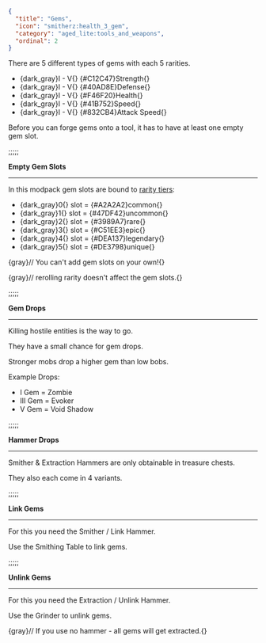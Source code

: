 ```json
{
  "title": "Gems",
  "icon": "smitherz:health_3_gem",
  "category": "aged_lite:tools_and_weapons",
  "ordinal": 2
}
```

There are 5 different types of gems with each 5 rarities.


- {dark_gray}I - V{} {#C12C47}Strength{}
- {dark_gray}I - V{} {#40AD8E}Defense{}
- {dark_gray}I - V{} {#F46F20}Health{}
- {dark_gray}I - V{} {#41B752}Speed{}
- {dark_gray}I - V{} {#832CB4}Attack Speed{}


Before you can forge gems onto a tool, it has to have at least one empty gem slot.

;;;;;


**Empty Gem Slots**

---

In this modpack gem slots are bound to [rarity tiers](^aged_lite:tools_and_weapons/tiers):

- {dark_gray}0{} slot = {#A2A2A2}common{}
- {dark_gray}1{} slot = {#47DF42}uncommon{}
- {dark_gray}2{} slot = {#3989A7}rare{}
- {dark_gray}3{} slot = {#C51EE3}epic{}
- {dark_gray}4{} slot = {#DEA137}legendary{}
- {dark_gray}5{} slot = {#DE3798}unique{}

{gray}// You can't add gem slots on your own!{}

{gray}// rerolling rarity doesn't affect the gem slots.{}

;;;;;


**Gem Drops**

---

Killing hostile entities is the way to go.

They have a small chance for gem drops.


Stronger mobs drop a higher gem than low bobs.


Example Drops:

- I   Gem = Zombie
- III  Gem = Evoker
- V   Gem = Void Shadow

;;;;;


**Hammer Drops**

---

Smither & Extraction Hammers are only obtainable in treasure chests.


They also each come in 4 variants.

;;;;;


**Link Gems**

---

For this you need the Smither / Link Hammer.


Use the Smithing Table to link gems.



;;;;;


**Unlink Gems**

---

For this you need the Extraction / Unlink Hammer.


Use the Grinder to unlink gems.


{gray}// If you use no hammer - all gems will get extracted.{}